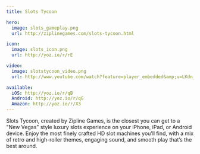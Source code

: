 ```yaml
---
title: Slots Tycoon

hero:
  image: slots_gameplay.png
  url: http://ziplinegames.com/slots-tycoon.html

icon:
  image: slots_icon.png
  url: http://yoz.io/r/rE

video:
  image: slotstycoon_video.png
  url: http://www.youtube.com/watch?feature=player_embedded&amp;v=LKdn_RE_4MU 

available:
  iOS: http://yoz.io/r/qB
  Android: http://yoz.io/r/qG
  Amazon: http://yoz.io/r/X3
---
```

Slots Tycoon, created by Zipline Games, is the closest you can get to a "New Vegas" style luxury slots experience on your iPhone, iPad, or Android device. Enjoy the most finely crafted HD slot machines you’ll find, with a mix of retro and high-roller themes, engaging sound, and smooth play that’s the best around.